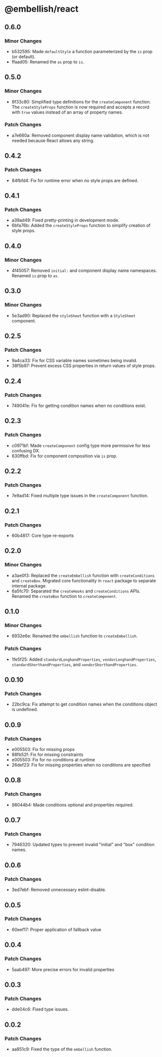 # @embellish/react

## 0.6.0

### Minor Changes

- b532595: Made `defaultStyle` a function parameterized by the `is` prop (or default).
- ffaad05: Renamed the `as` prop to `is`.

## 0.5.0

### Minor Changes

- 8f33c80: Simplified type definitions for the `createComponent` function. The `createStyleProps` function is now required and accepts a record with `true` values instead of an array of property names.

### Patch Changes

- a7e660a: Removed component display name validation, which is not needed because React allows any string.

## 0.4.2

### Patch Changes

- 84fbfd4: Fix for runtime error when no style props are defined.

## 0.4.1

### Patch Changes

- a39ad49: Fixed pretty-printing in development mode.
- 6bfa76b: Added the `createStyleProps` function to simplify creation of style props.

## 0.4.0

### Minor Changes

- 4f45057: Removed `initial:` and component display name namespaces. Renamed `is` prop to `as`.

## 0.3.0

### Minor Changes

- 5e3ad90: Replaced the `styleSheet` function with a `StyleSheet` component.

## 0.2.5

### Patch Changes

- 9a4ca33: Fix for CSS variable names sometimes being invalid.
- 38f5b97: Prevent excess CSS properties in return values of style props.

## 0.2.4

### Patch Changes

- 749041e: Fix for getting condition names when no conditions exist.

## 0.2.3

### Patch Changes

- c0971bf: Made `createComponent` config type more permissive for less confusing DX.
- 630ffbd: Fix for component composition via `is` prop.

## 0.2.2

### Patch Changes

- 7e9ad14: Fixed multiple type issues in the `createComponent` function.

## 0.2.1

### Patch Changes

- 60b4817: Core type re-exports

## 0.2.0

### Minor Changes

- a3ae0f3: Replaced the `createEmbellish` function with `createConditions` and `createBox`.
  Migrated core functionality in `react` package to separate internal package.
- 6a5fc70: Separated the `createHooks` and `createConditions` APIs. Renamed the `createBox`
  function to `createComponent`.

## 0.1.0

### Minor Changes

- 6932e6e: Renamed the `embellish` function to `createEmbellish`.

### Patch Changes

- 1fe5f25: Added `standardLonghandProperties`, `vendorLonghandProperties`,
  `standardShorthandProperties`, and `vendorShorthandProperties`.

## 0.0.10

### Patch Changes

- 22bc9ca: Fix attempt to get condition names when the conditions object is
  undefined.

## 0.0.9

### Patch Changes

- e005503: Fix for missing props
- 88fb52f: Fix for missing constraints
- e005503: Fix for no conditions at runtime
- 26def23: Fix for missing properties when no conditions are specified

## 0.0.8

### Patch Changes

- 98044b4: Made conditions optional and properties required.

## 0.0.7

### Patch Changes

- 7946320: Updated types to prevent invalid "initial" and "box" condition names.

## 0.0.6

### Patch Changes

- 3ed7ebf: Removed unnecessary eslint-disable.

## 0.0.5

### Patch Changes

- 60eef17: Proper application of fallback value

## 0.0.4

### Patch Changes

- 5aab497: More precise errors for invalid properties

## 0.0.3

### Patch Changes

- dde04c6: Fixed type issues.

## 0.0.2

### Patch Changes

- aa851c9: Fixed the type of the `embellish` function.
